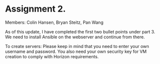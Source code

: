 # Assignment 2.

Members: Colin Hansen, Bryan Steitz, Pan Wang

As of this update, I have completed the first two bullet points under part 3. We need to install Ansible on the webserver and continue from there.

To create servers: Please keep in mind that you need to enter your own username and password. You also need your own security key for VM creation to comply with Horizon requirements.


